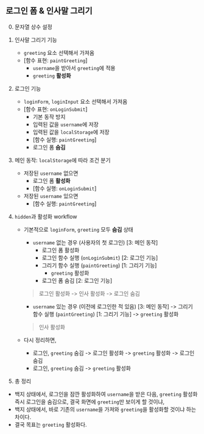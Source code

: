 ## 로그인 폼 & 인사말 그리기

0. 문자열 상수 설정

1. 인사말 그리기 기능

   - `greeting` 요소 선택해서 가져옴
   - [함수 표현: `paintGreeting`]
     - `username`을 받아서 `greeting`에 적용
     - `greeting` **활성화**

2. 로그인 기능

   - `loginForm`, `loginInput` 요소 선택해서 가져옴
   - [함수 표현: `onLoginSubmit`]
     - 기본 동작 방지
     - 입력된 값을 `username`에 저장
     - 입력된 값을 `localStorage`에 저장
     - [함수 실행: `paintGreeting`]
     - 로그인 폼 **숨김**

3. 메인 동작: `localStorage`에 따라 조건 분기

   - 저장된 `username` 없으면
     - 로그인 폼 **활성화**
     - [함수 실행: `onLoginSubmit`]
   - 저장된 `username` 있으면
     - [함수 실행: `paintGreeting`]

4. `hidden`과 활성화 workflow

   - 기본적으로 `loginForm`, `greeting` 모두 **숨김** 상태

     - `username` 없는 경우 (사용자의 첫 로그인) [3: 메인 동작]
       - 로그인 폼 활성화
       - 로그인 함수 실행 (`onLoginSubmit`) [2: 로그인 기능]
       - 그리기 함수 실행 (`paintGreeting`) [1: 그리기 기능]
         - `greeting` 활성화
       - 로그인 폼 숨김 [2: 로그인 기능]

     > 로그인 활성화 -> 인사 활성화 -> 로그인 숨김

     - `username` 있는 경우 (이전에 로그인한 적 있음) [3: 메인 동작]
       -> 그리기 함수 실행 (`paintGreeting`) [1: 그리기 기능]
       -> `greeting` 활성화

     > 인사 활성화

   - 다시 정리하면,
     - 로그인, `greeting` 숨김 -> 로그인 활성화 -> `greeting` 활성화 -> 로그인 숨김
     - 로그인, `greeting` 숨김 -> `greeting` 활성화

5. 총 정리

- 백지 상태에서, 로그인을 잠깐 활성화하여 `username`을 받은 다음, `greeting` 활성화 즉시 로그인을 숨김으로, 결국 화면에 `greeting`만 보이게 할 것이냐,
- 백지 상태에서, 바로 기존의 `username`을 가져와 `greeting`을 활성화할 것이냐 하는 차이다.
- 결국 목표는 `greeting` 활성화다.
